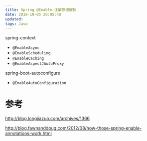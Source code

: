 ```yaml
---
title: Spring @Enable 注解原理解析
date: 2018-10-05 20:05:48
updated:
tags: Java
---
```


spring-context

- `@EnableAsync`
- `@EnableScheduling`
- `@EnableCaching`
- `@EnableAspectJAutoProxy`

spring-boot-autoconfigure

* `@EnableAutoConfiguration`

# 参考

http://blog.longjiazuo.com/archives/1366

http://blog.fawnanddoug.com/2012/08/how-those-spring-enable-annotations-work.html